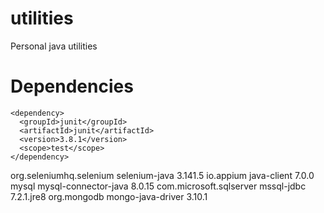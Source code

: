# utilities
Personal java utilities
# Dependencies
    <dependency>
      <groupId>junit</groupId>
      <artifactId>junit</artifactId>
      <version>3.8.1</version>
      <scope>test</scope>
    </dependency>
   <dependency>
      <groupId>org.seleniumhq.selenium</groupId>
      <artifactId>selenium-java</artifactId>
      <version>3.141.5</version>
   </dependency>
   <dependency>
      <groupId>io.appium</groupId>
      <artifactId>java-client</artifactId>
      <version>7.0.0</version>
   </dependency>
   <dependency>
      <groupId>mysql</groupId>
      <artifactId>mysql-connector-java</artifactId>
      <version>8.0.15</version>
   </dependency>
   <dependency>
      <groupId>com.microsoft.sqlserver</groupId>
      <artifactId>mssql-jdbc</artifactId>
      <version>7.2.1.jre8</version>
   </dependency>
   <dependency>
      <groupId>org.mongodb</groupId>
      <artifactId>mongo-java-driver</artifactId>
      <version>3.10.1</version>
   </dependency>
